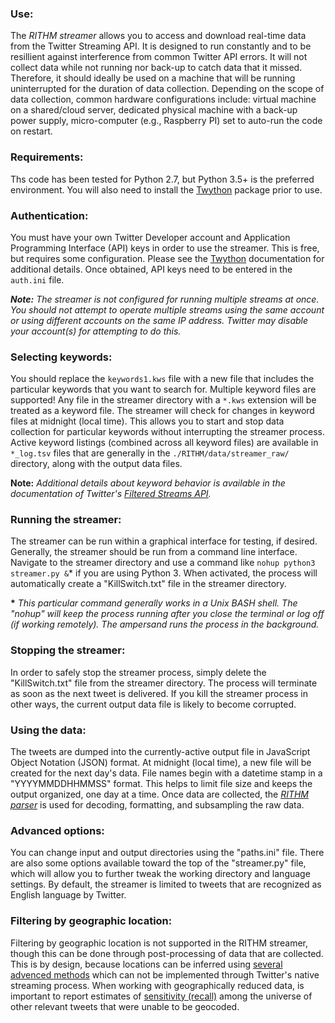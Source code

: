 ### Use:
The *RITHM streamer* allows you to access and download real-time data from the Twitter Streaming API. It is designed to run constantly and to be resillient against interference from common Twitter API errors.  It will not collect data while not running nor back-up to catch data that it missed. Therefore, it should ideally be used on a machine that will be running uninterrupted for the duration of data collection. Depending on the scope of data collection, common hardware configurations include: virtual machine on a shared/cloud server, dedicated physical machine with a back-up power supply, micro-computer (e.g., Raspberry PI) set to auto-run the code on restart. 

### Requirements:
Ths code has been tested for Python 2.7, but Python 3.5+ is the preferred environment. You will also need to install the [Twython](https://github.com/ryanmcgrath/twython) package prior to use.


### Authentication:
You must have your own Twitter Developer account and Application Programming Interface (API) keys in order to use the streamer. This is free, but requires some configuration. Please see the [Twython](https://github.com/ryanmcgrath/twython) documentation for additional details. Once obtained, API keys need to be entered in the `auth.ini` file.

***Note:** The streamer is not configured for running multiple streams at once. You should not attempt to operate multiple streams using the same account or using different accounts on the same IP address. Twitter may disable your account(s) for attempting to do this.*


### Selecting keywords:
You should replace the `keywords1.kws` file with a new file that includes the particular keywords that you want to search for. Multiple keyword files are supported! Any file in the streamer directory with a `*.kws` extension will be treated as a keyword file. The streamer will check for changes in keyword files at midnight (local time). This allows you to start and stop data collection for particular keywords without interrupting the streamer process. Active keyword listings (combined across all keyword files) are available in `*_log.tsv` files that are generally in the `./RITHM/data/streamer_raw/` directory, along with the output data files.

**Note:** _Additional details about keyword behavior is available in the documentation of Twitter's [Filtered Streams API](https://developer.twitter.com/en/docs/tweets/filter-realtime/guides/basic-stream-parameters#track)._

### Running the streamer:
The streamer can be run within a graphical interface for testing, if desired. Generally, the streamer should be run from a command line interface. Navigate to the streamer directory and use a command like `nohup python3 streamer.py &`\* if you are using Python 3. When activated, the process will automatically create a "KillSwitch.txt" file in the streamer directory.

**\*** _This particular command generally works in a Unix BASH shell. The "nohup" will keep the process running after you close the terminal or log off (if working remotely). The ampersand runs the process in the background._

### Stopping the streamer:
In order to safely stop the streamer process, simply delete the "KillSwitch.txt" file from the streamer directory. The process will terminate as soon as the next tweet is delivered. If you kill the streamer process in other ways, the current output data file is likely to become corrupted. 

### Using the data:
The tweets are dumped into the currently-active output file in JavaScript Object Notation (JSON) format. At midnight (local time), a new file will be created for the next day's data. File names begin with a datetime stamp in a "YYYYMMDDHHMMSS" format. This helps to limit file size and keeps the output organized, one day at a time. Once data are collected, the _[RITHM parser](https://github.com/CRMTH/RITHM/tree/master/parser)_ is used for decoding, formatting, and subsampling the raw data.

### Advanced options:
You can change input and output directories using the "paths.ini" file. There are also some options available toward the top of the "streamer.py" file, which will allow you to further tweak the working directory and language settings. By default, the streamer is limited to tweets that are recognized as English language by Twitter. 

### Filtering by geographic location:
Filtering by geographic location is not supported in the RITHM streamer, though this can be done through post-processing of data that are collected. This is by design, because locations can be inferred using [several advenced methods](https://arxiv.org/ftp/arxiv/papers/1701/1701.03639.pdf) which can not be implemented through Twitter's native streaming process. When working with geographically reduced data, is important to report estimates of [sensitivity (recall)](https://en.wikipedia.org/wiki/Precision_and_recall) among the universe of other relevant tweets that were unable to be geocoded. 
